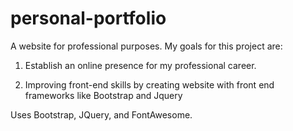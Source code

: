 # personal-portfolio

A website for professional purposes. My goals for this project are:

1) Establish an online presence for my professional career.

2) Improving front-end skills by creating website with front end frameworks like Bootstrap and Jquery

Uses Bootstrap, JQuery, and FontAwesome.
